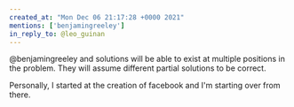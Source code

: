 ```yaml
---
created_at: "Mon Dec 06 21:17:28 +0000 2021"
mentions: ['benjamingreeley']
in_reply_to: @leo_guinan
---
```


@benjamingreeley and solutions will be able to exist at multiple positions in the problem. They will assume different partial solutions to be correct. 

Personally, I started at the creation of facebook and I'm starting over from there.